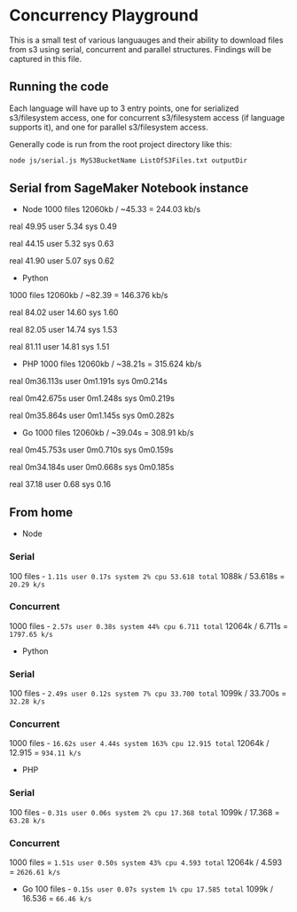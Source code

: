 # Concurrency Playground

This is a small test of various languauges and their ability to download files from s3 using serial, concurrent and parallel structures. Findings will be captured in this file.

## Running the code

Each language will have up to 3 entry points, one for serialized s3/filesystem access, one for concurrent s3/filesystem access (if language supports it), and one for parallel s3/filesystem access.

Generally code is run from the root project directory like this:
```bash
node js/serial.js MyS3BucketName ListOfS3Files.txt outputDir
```

## Serial from SageMaker Notebook instance

* Node
1000 files 12060kb / ~45.33 = 244.03 kb/s

real 49.95
user 5.34
sys 0.49

real 44.15
user 5.32
sys 0.63

real 41.90
user 5.07
sys 0.62

* Python

1000 files 12060kb / ~82.39 = 146.376 kb/s

real 84.02
user 14.60
sys 1.60

real 82.05
user 14.74
sys 1.53

real 81.11
user 14.81
sys 1.51

* PHP
1000 files 12060kb / ~38.21s = 315.624 kb/s

real    0m36.113s
user    0m1.191s
sys     0m0.214s

real    0m42.675s
user    0m1.248s
sys     0m0.219s

real    0m35.864s
user    0m1.145s
sys     0m0.282s

* Go
1000 files 12060kb / ~39.04s = 308.91 kb/s

real    0m45.753s
user    0m0.710s
sys     0m0.159s

real    0m34.184s
user    0m0.668s
sys     0m0.185s

real 37.18
user 0.68
sys 0.16


## From home

* Node
### Serial
100 files - `1.11s user 0.17s system 2% cpu 53.618 total`
1088k / 53.618s = `20.29 k/s`

### Concurrent
1000 files - `2.57s user 0.38s system 44% cpu 6.711 total`
12064k / 6.711s = `1797.65 k/s`

* Python
### Serial
100 files - `2.49s user 0.12s system 7% cpu 33.700 total`
1099k / 33.700s = `32.28 k/s`

### Concurrent
1000 files - `16.62s user 4.44s system 163% cpu 12.915 total`
12064k / 12.915 = `934.11 k/s`


* PHP
### Serial
100 files - `0.31s user 0.06s system 2% cpu 17.368 total`
1099k / 17.368 = `63.28 k/s`

### Concurrent
1000 files = `1.51s user 0.50s system 43% cpu 4.593 total`
12064k / 4.593 = `2626.61 k/s`

* Go
100 files - `0.15s user 0.07s system 1% cpu 17.585 total`
1099k / 16.536 = `66.46 k/s`
